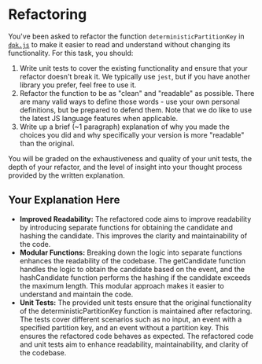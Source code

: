 # Refactoring

You've been asked to refactor the function `deterministicPartitionKey` in [`dpk.js`](dpk.js) to make it easier to read and understand without changing its functionality. For this task, you should:

1. Write unit tests to cover the existing functionality and ensure that your refactor doesn't break it. We typically use `jest`, but if you have another library you prefer, feel free to use it.
2. Refactor the function to be as "clean" and "readable" as possible. There are many valid ways to define those words - use your own personal definitions, but be prepared to defend them. Note that we do like to use the latest JS language features when applicable.
3. Write up a brief (~1 paragraph) explanation of why you made the choices you did and why specifically your version is more "readable" than the original.

You will be graded on the exhaustiveness and quality of your unit tests, the depth of your refactor, and the level of insight into your thought process provided by the written explanation.

## Your Explanation Here

- **Improved Readability:** The refactored code aims to improve readability by introducing separate functions for obtaining the candidate and hashing the candidate. This improves the clarity and maintainability of the code.
- **Modular Functions:** Breaking down the logic into separate functions enhances the readability of the codebase. The getCandidate function handles the logic to obtain the candidate based on the event, and the hashCandidate function performs the hashing if the candidate exceeds the maximum length. This modular approach makes it easier to understand and maintain the code.
- **Unit Tests:** The provided unit tests ensure that the original functionality of the deterministicPartitionKey function is maintained after refactoring. The tests cover different scenarios such as no input, an event with a specified partition key, and an event without a partition key. This ensures the refactored code behaves as expected.
The refactored code and unit tests aim to enhance readability, maintainability, and clarity of the codebase.
